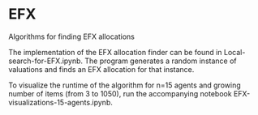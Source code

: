 # EFX
Algorithms for finding EFX allocations

The implementation of the EFX allocation finder can be found in Local-search-for-EFX.ipynb. The program generates a random instance of valuations and finds an EFX allocation for that instance. 

To visualize the runtime of the algorithm for n=15 agents and growing number of items (from 3 to 1050), run the accompanying notebook EFX-visualizations-15-agents.ipynb.

